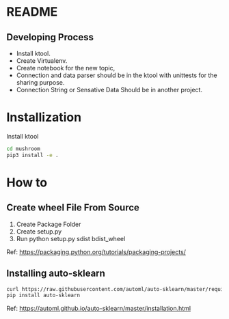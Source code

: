 # README

## Developing Process
- Install ktool.
- Create Virtualenv.
- Create notebook for the new topic,
- Connection and data parser should be in the ktool with unittests for the sharing purpose.
- Connection String or Sensative Data Should be in another project.

# Installization

Install ktool

``` sh
cd mushroom
pip3 install -e .
```


# How to
## Create wheel File From Source
1. Create Package Folder
2. Create setup.py
3. Run python setup.py sdist bdist_wheel

Ref: https://packaging.python.org/tutorials/packaging-projects/

## Installing auto-sklearn 
``` sh
curl https://raw.githubusercontent.com/automl/auto-sklearn/master/requirements.txt | xargs -n 1 -L 1 pip install
pip install auto-sklearn
```
Ref: https://automl.github.io/auto-sklearn/master/installation.html
